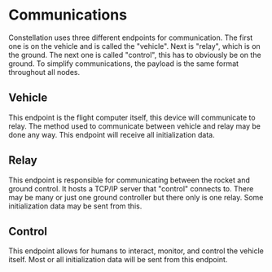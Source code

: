 # Communications

Constellation uses three different endpoints for communication. The first one is on the vehicle and is called the "vehicle".
Next is "relay", which is on the ground. The next one is called "control", this has to obviously be on the ground. To simplify
communications, the payload is the same format throughout all nodes.

## Vehicle

This endpoint is the flight computer itself, this device will communicate to relay. The method used to communicate
between vehicle and relay may be done any way. This endpoint will receive all initialization data.

## Relay

This endpoint is responsible for communicating between the rocket and ground control. It hosts a TCP/IP server that
"control" connects to. There may be many or just one ground controller but there only is one relay. Some initialization
data may be sent from this.

## Control

This endpoint allows for humans to interact, monitor, and control the vehicle itself. Most or all initialization data
will be sent from this endpoint.
